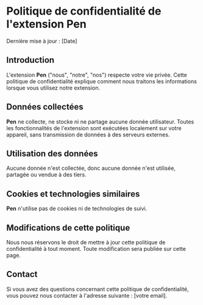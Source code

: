 # Politique de confidentialité de l'extension Pen

Dernière mise à jour : [Date]

## Introduction
L'extension **Pen** ("nous", "notre", "nos") respecte votre vie privée. Cette politique de confidentialité explique comment nous traitons les informations lorsque vous utilisez notre extension.

## Données collectées
**Pen** ne collecte, ne stocke ni ne partage aucune donnée utilisateur. Toutes les fonctionnalités de l'extension sont exécutées localement sur votre appareil, sans transmission de données à des serveurs externes.

## Utilisation des données
Aucune donnée n'est collectée, donc aucune donnée n'est utilisée, partagée ou vendue à des tiers.

## Cookies et technologies similaires
**Pen** n'utilise pas de cookies ni de technologies de suivi.

## Modifications de cette politique
Nous nous réservons le droit de mettre à jour cette politique de confidentialité à tout moment. Toute modification sera publiée sur cette page.

## Contact
Si vous avez des questions concernant cette politique de confidentialité, vous pouvez nous contacter à l'adresse suivante : [votre email].
